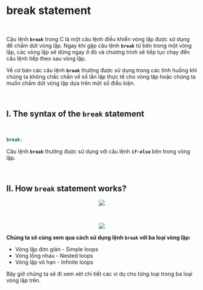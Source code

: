 # break statement

<br />

Câu lệnh **`break`** trong C là một câu lệnh điều khiển vòng lặp được sử dụng để chấm dứt vòng lặp. Ngay khi gặp câu lệnh **`break`** từ bên trong một vòng lặp, các vòng lặp sẽ dừng ngay ở đó và chương trình sẽ tiếp tục chạy đến câu lệnh tiếp theo sau vòng lặp.


Về cơ bản các câu lệnh **`break`** thường được sử dụng trong các tình huống khi chúng ta không chắc chắn về số lần lặp thực tế cho vòng lặp hoặc chúng ta muốn chấm dứt vòng lặp dựa trên một số điều kiện.

<br />

## I. The syntax of the `break` statement

<br />

```c
break;
```

Câu lệnh **`break`** thường được sử dụng với câu lệnh **`if-else`** bên trong vòng lặp.

<br />

## II. How `break` statement works?

<p align="center">
  <img src="https://github.com/AnestLearning/Course-C-Fundamentals/blob/master/Images/c-break-statement-works-1.jpg">
</p>

<br />

<p align="center">
  <img src="https://github.com/AnestLearning/Course-C-Fundamentals/blob/master/Images/c-break-statement-works-2.jpg">
</p>

**Chúng ta sẽ cùng xem qua cách sử dụng lệnh `break` với ba loại vòng lặp:**
- Vòng lặp đơn giản - Simple loops
- Vòng lồng nhau - Nested loops
- Vòng lặp vô hạn - Infinite loops

Bây giờ chúng ta sẽ đi xem xét chi tiết các ví dụ cho từng loại trong ba loại vòng lặp trên.



